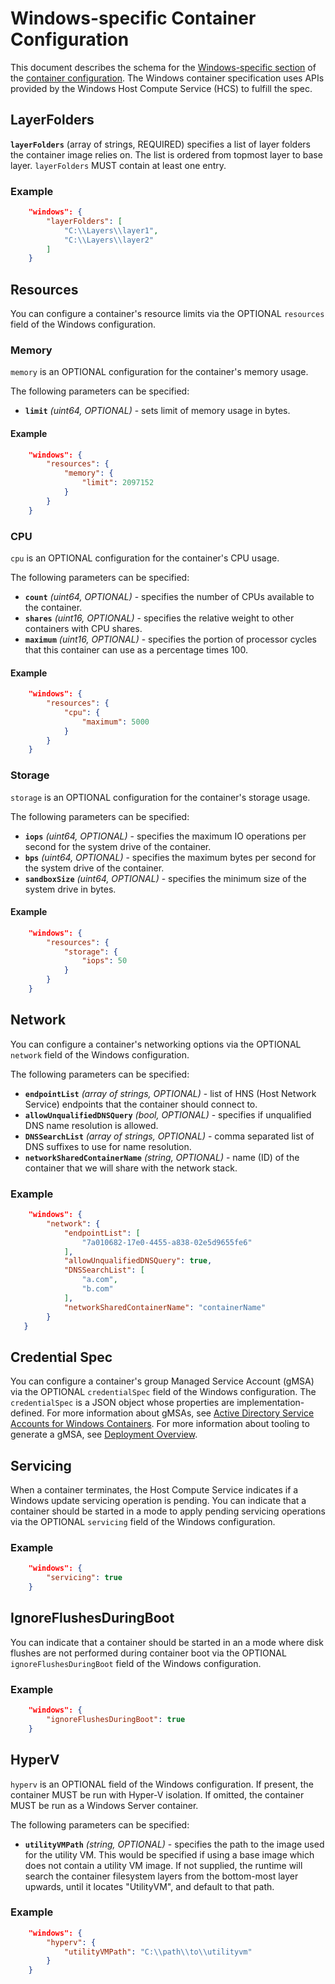 # <a name="windowsSpecificContainerConfiguration" />Windows-specific Container Configuration

This document describes the schema for the [Windows-specific section](config.md#platform-specific-configuration) of the [container configuration](config.md).
The Windows container specification uses APIs provided by the Windows Host Compute Service (HCS) to fulfill the spec.

## <a name="configWindowsLayerFolders" />LayerFolders

**`layerFolders`** (array of strings, REQUIRED) specifies a list of layer folders the container image relies on. The list is ordered from topmost layer to base layer.
  `layerFolders` MUST contain at least one entry.

### Example

```json
    "windows": {
        "layerFolders": [
            "C:\\Layers\\layer1",
            "C:\\Layers\\layer2"
        ]
    }
```

## <a name="configWindowsResources" />Resources

You can configure a container's resource limits via the OPTIONAL `resources` field of the Windows configuration.

### <a name="configWindowsMemory" />Memory

`memory` is an OPTIONAL configuration for the container's memory usage.

The following parameters can be specified:

* **`limit`** *(uint64, OPTIONAL)* - sets limit of memory usage in bytes.

#### Example

```json
    "windows": {
        "resources": {
            "memory": {
                "limit": 2097152
            }
        }
    }
```

### <a name="configWindowsCpu" />CPU

`cpu` is an OPTIONAL configuration for the container's CPU usage.

The following parameters can be specified:

* **`count`** *(uint64, OPTIONAL)* - specifies the number of CPUs available to the container.
* **`shares`** *(uint16, OPTIONAL)* - specifies the relative weight to other containers with CPU shares.
* **`maximum`** *(uint16, OPTIONAL)* - specifies the portion of processor cycles that this container can use as a percentage times 100.

#### Example

```json
    "windows": {
        "resources": {
            "cpu": {
                "maximum": 5000
            }
        }
    }
```

### <a name="configWindowsStorage" />Storage

`storage` is an OPTIONAL configuration for the container's storage usage.

The following parameters can be specified:

* **`iops`** *(uint64, OPTIONAL)* - specifies the maximum IO operations per second for the system drive of the container.
* **`bps`** *(uint64, OPTIONAL)* - specifies the maximum bytes per second for the system drive of the container.
* **`sandboxSize`** *(uint64, OPTIONAL)* - specifies the minimum size of the system drive in bytes.

#### Example

```json
    "windows": {
        "resources": {
            "storage": {
                "iops": 50
            }
        }
    }
```

## <a name="configWindowsNetwork" />Network

You can configure a container's networking options via the OPTIONAL `network` field of the Windows configuration.

The following parameters can be specified:

* **`endpointList`** *(array of strings, OPTIONAL)* - list of HNS (Host Network Service) endpoints that the container should connect to.
* **`allowUnqualifiedDNSQuery`** *(bool, OPTIONAL)* - specifies if unqualified DNS name resolution is allowed.
* **`DNSSearchList`** *(array of strings, OPTIONAL)* - comma separated list of DNS suffixes to use for name resolution.
* **`networkSharedContainerName`** *(string, OPTIONAL)* - name (ID) of the container that we will share with the network stack.

### Example

```json
    "windows": {
        "network": {
            "endpointList": [
                "7a010682-17e0-4455-a838-02e5d9655fe6"
            ],
            "allowUnqualifiedDNSQuery": true,
            "DNSSearchList": [
                "a.com",
                "b.com"
            ],
            "networkSharedContainerName": "containerName"
        }
   }
```

## <a name="configWindowsCredentialSpec" />Credential Spec

You can configure a container's group Managed Service Account (gMSA) via the OPTIONAL `credentialSpec` field of the Windows configuration.
The `credentialSpec` is a JSON object whose properties are implementation-defined.
For more information about gMSAs, see [Active Directory Service Accounts for Windows Containers][gMSAOverview].
For more information about tooling to generate a gMSA, see [Deployment Overview][gMSATooling].


[gMSAOverview]: https://aka.ms/windowscontainers/manage-serviceaccounts
[gMSATooling]: https://aka.ms/windowscontainers/credentialspec-tools

## <a name="configWindowsServicing" />Servicing

When a container terminates, the Host Compute Service indicates if a Windows update servicing operation is pending.
You can indicate that a container should be started in a mode to apply pending servicing operations via the OPTIONAL `servicing` field of the Windows configuration.

### Example

```json
    "windows": {
        "servicing": true
    }
```

## <a name="configWindowsIgnoreFlushesDuringBoot" />IgnoreFlushesDuringBoot

You can indicate that a container should be started in an a mode where disk flushes are not performed during container boot via the OPTIONAL `ignoreFlushesDuringBoot` field of the Windows configuration.

### Example

```json
    "windows": {
        "ignoreFlushesDuringBoot": true
    }
```

## <a name="configWindowsHyperV" />HyperV

`hyperv` is an OPTIONAL field of the Windows configuration.
If present, the container MUST be run with Hyper-V isolation.
If omitted, the container MUST be run as a Windows Server container.

The following parameters can be specified:

* **`utilityVMPath`** *(string, OPTIONAL)* - specifies the path to the image used for the utility VM.
    This would be specified if using a base image which does not contain a utility VM image.
    If not supplied, the runtime will search the container filesystem layers from the bottom-most layer upwards, until it locates "UtilityVM", and default to that path.

### Example

```json
    "windows": {
        "hyperv": {
            "utilityVMPath": "C:\\path\\to\\utilityvm"
        }
    }
```
